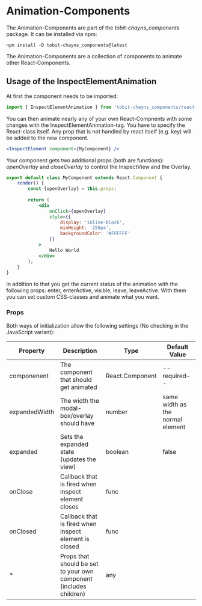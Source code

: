 # Animation-Components

The Animation-Components are part of the *tobit-chayns_components* package. It can be installed via npm:

    npm install -D tobit-chayns_components@latest
    
The Animation-Components are a collection of components to animate other React-Components.

## Usage of the InspectElementAnimation
At first the component needs to be imported:

```jsx
import { InspectElementAnimation } from 'tobit-chayns_components/react-chayns-animations';
```

You can then animate nearly any of your own React-Compnents with some changes with the InspectElementAnimation-tag. You have to specify the React-class itself.
Any prop that is not handled by react itself (e.g. key) will be added to the new component.

```jsx
<InspectElement component={MyComponent} />
```
Your component gets two additional props (both are functions): *openOverlay* and *closeOverlay* to control the InspectView and the Overlay.
```jsx
export default class MyComponent extends React.Component {
    render() {
        const {openOverlay} = this.props;
		
        return (
            <div
                onClick={openOverlay}
                style={{
                    display: 'inline-block',
                    minHeight: '250px',
                    backgroundColor: '#FFFFFF'
                }}
            >
                Hello World
            </div>
        );
    }
}
``` 
In addition to that you get the current status of the animation with the following props: enter, enterActive, visible, leave, leaveActive. With them you can set custom CSS-classes and animate what you want.

### Props
Both ways of initialization allow the following settings (No checking in the JavaScript variant):

| Property      | Description                                                                 | Type            | Default Value                    |
|---------------|-----------------------------------------------------------------------------|-----------------|----------------------------------|
| componenent   | The component that should get animated                                      | React.Component | --required--                     |
| expandedWidth | The width the modal-box/overlay should have                                 | number          | same width as the normal element |
| expanded      | Sets the expanded state (updates the view)                                  | boolean         | false                            |
| onClose       | Callback that is fired when inspect element closes                          | func            |                                  |
| onClosed      | Callback that is fired when inspect element is closed                       | func            |                                  |
| *             | Props that should be set to your own component (includes children)          | any             |                                  |
